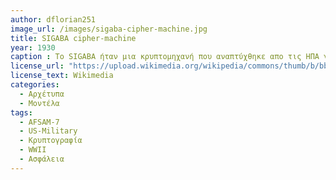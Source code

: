 ```yaml
---
author: dflorian251
image_url: /images/sigaba-cipher-machine.jpg
title: SIGABA cipher-machine
year: 1930
caption : Το SIGABA ήταν μια κρυπτομηχανή που αναπτύχθηκε απο τις ΗΠΑ για να ενταχθεί στον αμερικανικό στόλο και στρατό κατα τον Δεύτερο Παγκόσμιο Πόλεμο. Το SIGABA χρησιμοποιούσε τρεις ρότορες για να αποκρυπτογραφήσει μηνύματα,τους Cipher Rotors, Index Rotors και The Index Rotors. Ένω απο όσο ξέρουμε τα κρυπτογραφημέμα μηνύματα που παρήγαγε το SIGABA δεν αποκρυπτογραφήθηκαν ποτέ μέχρι και σήμερα, σε αντίθεση με το αντίπαλό του στη Κρυπτογραφία, το Enigma.
license_url: "https://upload.wikimedia.org/wikipedia/commons/thumb/b/bb/SIGABA_%28M-134-C%2C_CSP-888%29_4.jpg/260px-SIGABA_%28M-134-C%2C_CSP-888%29_4.jpg"
license_text: Wikimedia
categories:
  - Αρχέτυπα
  - Μοντέλα
tags:
  - AFSAM-7
  - US-Military
  - Κρυπτογραφία
  - WWII
  - Ασφάλεια
---
```


